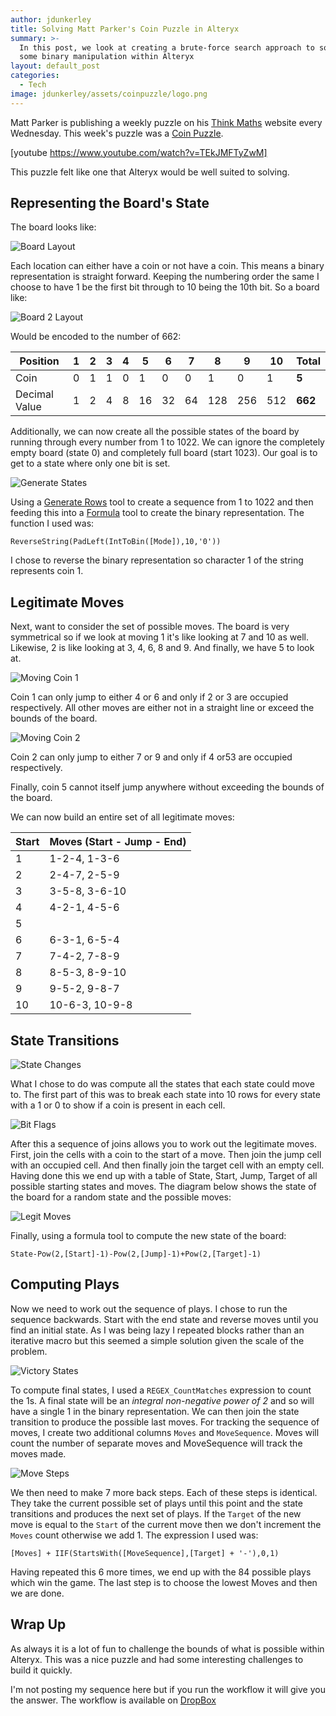 ```yaml
---
author: jdunkerley
title: Solving Matt Parker's Coin Puzzle in Alteryx
summary: >-
  In this post, we look at creating a brute-force search approach to solve Matt Parker's Coin Puzzle using
  some binary manipulation within Alteryx
layout: default_post
categories:
  - Tech
image: jdunkerley/assets/coinpuzzle/logo.png
---
```

Matt Parker is publishing a weekly puzzle on his [Think Maths](https://www.think-maths.co.uk/) website every Wednesday. This week's puzzle was a [Coin Puzzle](https://www.think-maths.co.uk/coin-puzzle).

[youtube https://www.youtube.com/watch?v=TEkJMFTyZwM]

This puzzle felt like one that Alteryx would be well suited to solving.

## Representing the Board's State

The board looks like:

<img src="{{ site.baseurl }}/jdunkerley/assets/coinpuzzle/board.svg" alt="Board Layout" />

Each location can either have a coin or not have a coin. This means a binary representation is straight forward. Keeping the numbering order the same I choose to have 1 be the first bit through to 10 being the 10th bit. So a board like:

<img src="{{ site.baseurl }}/jdunkerley/assets/coinpuzzle/board2.svg" alt="Board 2 Layout" />

Would be encoded to the number of 662:

|Position|1|2|3|4|5|6|7|8|9|10|Total|
|---|---|---|---|---|---|---|---|---|---|---|---|
|Coin|0|1|1|0|1|0|0|1|0|1|**5**|
|Decimal Value|1|2|4|8|16|32|64|128|256|512|**662**|

Additionally, we can now create all the possible states of the board by running through every number from 1 to 1022. We can ignore the completely empty board (state 0) and completely full board (start 1023). Our goal is to get to a state where only one bit is set.

<img src="{{ site.baseurl }}/jdunkerley/assets/coinpuzzle/generate-states.png" alt="Generate States" />

Using a [Generate Rows](https://help.alteryx.com/current/designer/generate-rows-tool) tool to create a sequence from 1 to 1022 and then feeding this into a [Formula](https://help.alteryx.com/current/designer/formula-tool) tool to create the binary representation. The function I used was:

```
ReverseString(PadLeft(IntToBin([Mode]),10,'0'))
```

I chose to reverse the binary representation so character 1 of the string represents coin 1.

## Legitimate Moves

Next, want to consider the set of possible moves. The board is very symmetrical so if we look at moving 1 it's like looking at 7 and 10 as well. Likewise, 2 is like looking at 3, 4, 6, 8 and 9. And finally, we have 5 to look at.

<img src="{{ site.baseurl }}/jdunkerley/assets/coinpuzzle/board-moves1.svg" alt="Moving Coin 1" />

Coin 1 can only jump to either 4 or 6 and only if 2 or 3 are occupied respectively. All other moves are either not in a straight line or exceed the bounds of the board.

<img src="{{ site.baseurl }}/jdunkerley/assets/coinpuzzle/board-moves2.svg" alt="Moving Coin 2" />

Coin 2 can only jump to either 7 or 9 and only if 4 or53 are occupied respectively.

Finally, coin 5 cannot itself jump anywhere without exceeding the bounds of the board.

We can now build an entire set of all legitimate moves:

|Start|Moves (Start - Jump - End)|
|---|---|
|1|1-2-4, 1-3-6|
|2|2-4-7, 2-5-9|
|3|3-5-8, 3-6-10|
|4|4-2-1, 4-5-6|
|5||
|6|6-3-1, 6-5-4|
|7|7-4-2, 7-8-9|
|8|8-5-3, 8-9-10|
|9|9-5-2, 9-8-7|
|10|10-6-3, 10-9-8|

## State Transitions

<img src="{{ site.baseurl }}/jdunkerley/assets/coinpuzzle/state-changes.png" alt="State Changes" />

What I chose to do was compute all the states that each state could move to. The first part of this was to break each state into 10 rows for every state with a 1 or 0 to show if a coin is present in each cell.

<img src="{{ site.baseurl }}/jdunkerley/assets/coinpuzzle/bit-flags.png" alt="Bit Flags" />

After this a sequence of joins allows you to work out the legitimate moves. First, join the cells with a coin to the start of a move. Then join the jump cell with an occupied cell. And then finally join the target cell with an empty cell. Having done this we end up with a table of State, Start, Jump, Target of all possible starting states and moves. The diagram below shows the state of the board for a random state and the possible moves:

<img src="{{ site.baseurl }}/jdunkerley/assets/coinpuzzle/board-legitmoves.svg" alt="Legit Moves" />

Finally, using a formula tool to compute the new state of the board:

```
State-Pow(2,[Start]-1)-Pow(2,[Jump]-1)+Pow(2,[Target]-1)
```

## Computing Plays

Now we need to work out the sequence of plays. I chose to run the sequence backwards. Start with the end state and reverse moves until you find an initial state. As I was being lazy I repeated blocks rather than an iterative macro but this seemed a simple solution given the scale of the problem.

<img src="{{ site.baseurl }}/jdunkerley/assets/coinpuzzle/victory-states.png" alt="Victory States" />

To compute final states, I used a `REGEX_CountMatches` expression to count the 1s. A final state will be an *integral non-negative power of 2* and so will have a single 1 in the binary representation. We can then join the state transition to produce the possible last moves. For tracking the sequence of moves, I create two additional columns `Moves` and `MoveSequence`. Moves will count the number of separate moves and MoveSequence will track the moves made.

<img src="{{ site.baseurl }}/jdunkerley/assets/coinpuzzle/moves-steps.png" alt="Move Steps" />

We then need to make 7 more back steps. Each of these steps is identical. They take the current possible set of plays until this point and the state transitions and produces the next set of plays. If the `Target` of the new move is equal to the `Start` of the current move then we don't increment the `Moves` count otherwise we add 1. The expression I used was:

```
[Moves] + IIF(StartsWith([MoveSequence],[Target] + '-'),0,1)
```

Having repeated this 6 more times, we end up with the 84 possible plays which win the game. The last step is to choose the lowest Moves and then we are done.

## Wrap Up

As always it is a lot of fun to challenge the bounds of what is possible within Alteryx. This was a nice puzzle and had some interesting challenges to build it quickly.

I'm not posting my sequence here but if you run the workflow it will give you the answer. The workflow is available on [DropBox](https://www.dropbox.com/s/9wu1w5obe41o8a6/MPMP%205.yxmd?dl=0)